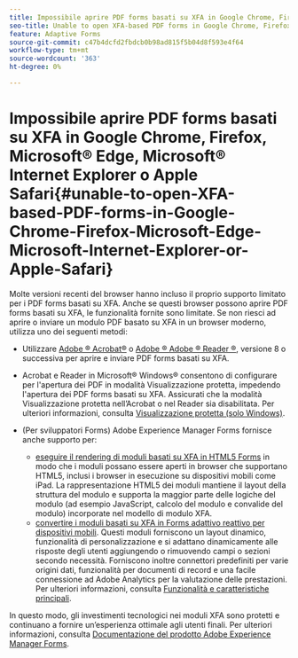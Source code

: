 ```yaml
---
title: Impossibile aprire PDF forms basati su XFA in Google Chrome, Firefox, Microsoft&reg; Edge, Microsoft&reg; Internet Explorer o Apple Safari
seo-title: Unable to open XFA-based PDF forms in Google Chrome, Firefox, Microsoft Edge, Microsoft Internet Explorer, or Apple Safari
feature: Adaptive Forms
source-git-commit: c47b4dcfd2fbdcb0b98ad815f5b04d8f593e4f64
workflow-type: tm+mt
source-wordcount: '363'
ht-degree: 0%

---
```



# Impossibile aprire PDF forms basati su XFA in Google Chrome, Firefox, Microsoft® Edge, Microsoft® Internet Explorer o Apple Safari{#unable-to-open-XFA-based-PDF-forms-in-Google-Chrome-Firefox-Microsoft-Edge-Microsoft-Internet-Explorer-or-Apple-Safari}

Molte versioni recenti del browser hanno incluso il proprio supporto limitato per i PDF forms basati su XFA. Anche se questi browser possono aprire PDF forms basati su XFA, le funzionalità fornite sono limitate. Se non riesci ad aprire o inviare un modulo PDF basato su XFA in un browser moderno, utilizza uno dei seguenti metodi:

* Utilizzare [Adobe ® Acrobat®](https://www.adobe.com/acrobat.html) o [Adobe ® Adobe ® Reader ®](https://get.adobe.com/reader/), versione 8 o successiva per aprire e inviare PDF forms basati su XFA.
* Acrobat e Reader in Microsoft® Windows® consentono di configurare per l&#39;apertura dei PDF in modalità Visualizzazione protetta, impedendo l&#39;apertura dei PDF forms basati su XFA. Assicurati che la modalità Visualizzazione protetta nell’Acrobat o nel Reader sia disabilitata. Per ulteriori informazioni, consulta [Visualizzazione protetta (solo Windows)](https://helpx.adobe.com/in/reader/using/protected-mode-windows.html).
* (Per sviluppatori Forms) Adobe Experience Manager Forms fornisce anche supporto per:

   * [eseguire il rendering di moduli basati su XFA in HTML5 Forms](https://experienceleague.adobe.com/docs/experience-manager-65/forms/html5-forms/introduction.html?#key-capabilities-of-html-forms-br) in modo che i moduli possano essere aperti in browser che supportano HTML5, inclusi i browser in esecuzione su dispositivi mobili come iPad. La rappresentazione HTML5 dei moduli mantiene il layout della struttura del modulo e supporta la maggior parte delle logiche del modulo (ad esempio JavaScript, calcolo del modulo e convalide del modulo) incorporate nel modello di modulo XFA.
   * [convertire i moduli basati su XFA in Forms adattivo reattivo per dispositivi mobili](https://experienceleague.adobe.com/docs/experience-manager-65/forms/adaptive-forms-basic-authoring/creating-adaptive-form.html?#create-an-adaptive-form-based-on-an-xfa-form-template). Questi moduli forniscono un layout dinamico, funzionalità di personalizzazione e si adattano dinamicamente alle risposte degli utenti aggiungendo o rimuovendo campi o sezioni secondo necessità. Forniscono inoltre connettori predefiniti per varie origini dati, funzionalità per documenti di record e una facile connessione ad Adobe Analytics per la valutazione delle prestazioni. Per ulteriori informazioni, consulta [Funzionalità e caratteristiche principali](https://experienceleague.adobe.com/docs/experience-manager-cloud-service/content/forms/forms-overview/home.html?lang=en).

In questo modo, gli investimenti tecnologici nei moduli XFA sono protetti e continuano a fornire un’esperienza ottimale agli utenti finali. Per ulteriori informazioni, consulta [Documentazione del prodotto Adobe Experience Manager Forms](https://experienceleague.adobe.com/docs/experience-manager-cloud-service/content/forms/forms-overview/home.html).
